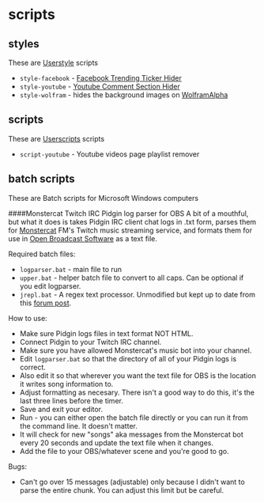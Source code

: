 scripts
=======

## styles
These are [Userstyle](http://userstyles.org) scripts

- `style-facebook` - [Facebook Trending Ticker Hider](http://userstyles.org/styles/97489/facebook-trending-ticker-hider)
- `style-youtube` - [Youtube Comment Section Hider](http://userstyles.org/styles/94871/youtube-comment-section-hider)
- `style-wolfram` - hides the background images on [WolframAlpha](http://wolframalpha.com)

## scripts
These are [Userscripts](http://www.greasespot.net/) scripts
- `script-youtube` - Youtube videos page playlist remover

## batch scripts
These are Batch scripts for Microsoft Windows computers

####Monstercat Twitch IRC Pidgin log parser for OBS
A bit of a mouthful, but what it does is takes Pidgin IRC client chat logs in .txt form, parses them for [Monstercat](http://twitch.tv/monstercat) FM's Twitch music streaming service, and formats them for use in [Open Broadcast Software](http://obsproject.org) as a text file.

Required batch files:
- `logparser.bat` - main file to run
- `upper.bat` - helper batch file to convert to all caps. Can be optional if you edit logparser.
- `jrepl.bat` - A regex text processor. Unmodified but kept up to date from this [forum post](http://www.dostips.com/forum/viewtopic.php?f=3&t=6044).

How to use:
- Make sure Pidgin logs files in text format NOT HTML.
- Connect Pidgin to your Twitch IRC channel.
- Make sure you have allowed Monstercat's music bot into your channel.
- Edit `logparser.bat` so that the directory of all of your Pidgin logs is correct.
- Also edit it so that wherever you want the text file for OBS is the location it writes song information to.
- Adjust formatting as necesary. There isn't a good way to do this, it's the last three lines before the timer.
- Save and exit your editor.
- Run - you can either open the batch file directly or you can run it from the command line. It doesn't matter.
- It will check for new "songs" aka messages from the Monstercat bot every 20 seconds and update the text file when it changes.
- Add the file to your OBS/whatever scene and you're good to go.

Bugs:
- Can't go over 15 messages (adjustable) only because I didn't want to parse the entire chunk. You can adjust this limit but be careful.
